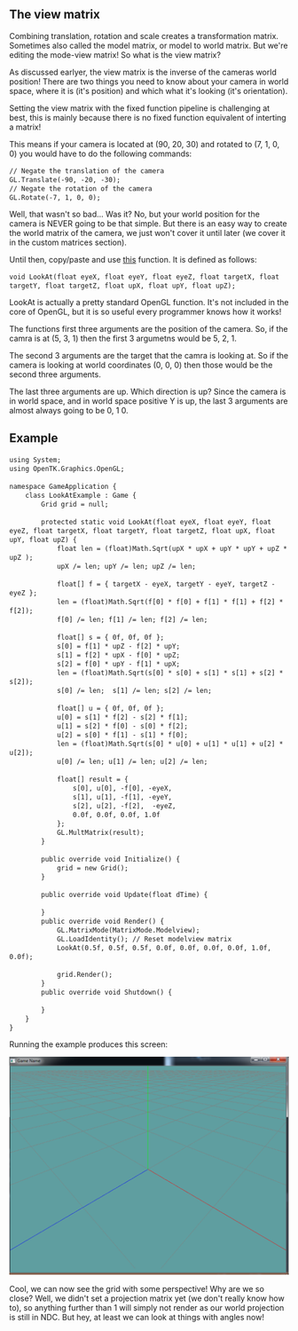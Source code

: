 ## The view matrix 
Combining translation, rotation and scale creates a transformation matrix. Sometimes also called the model matrix, or model to world matrix. But we're editing the mode-view matrix! So what is the view matrix?

As discussed earlyer, the view matrix is the inverse of the cameras world position! There are two things you need to know about your camera in world space, where it is (it's position) and which what it's looking (it's orientation).

Setting the view matrix with the fixed function pipeline is challenging at best, this is mainly because there is no fixed function equivalent of interting a matrix! 

This means if your camera is located at (90, 20, 30) and rotated to (7, 1, 0, 0) you would have to do the following commands:

```
// Negate the translation of the camera
GL.Translate(-90, -20, -30);
// Negate the rotation of the camera
GL.Rotate(-7, 1, 0, 0);
```

Well, that wasn't so bad... Was it? No, but your world position for the camera is NEVER going to be that simple. But there is an easy way to create the world matrix of the camera, we just won't cover it until later (we cover it in the custom matrices section).

Until then, copy/paste and use [this](https://gist.github.com/gszauer/91038dbb010755d719de) function. It is defined as follows:

```
void LookAt(float eyeX, float eyeY, float eyeZ, float targetX, float targetY, float targetZ, float upX, float upY, float upZ);
```

LookAt is actually a pretty standard OpenGL function. It's not included in the core of OpenGL, but it is so useful every programmer knows how it works!

The functions first three arguments are the position of the camera. So, if the camra is at (5, 3, 1) then the first 3 argumetns would be 5, 2, 1.

The second 3 arguments are the target that the camra is looking at. So if the camera is looking at world coordinates (0, 0, 0) then those would be the second three arguments.

The last three arguments are up. Which direction is up? Since the camera is in world space, and in world space positive Y is up, the last 3 arguments are almost always going to be 0, 1 0.

## Example
```
using System;
using OpenTK.Graphics.OpenGL;

namespace GameApplication {
    class LookAtExample : Game {
        Grid grid = null;

        protected static void LookAt(float eyeX, float eyeY, float eyeZ, float targetX, float targetY, float targetZ, float upX, float upY, float upZ) {
            float len = (float)Math.Sqrt(upX * upX + upY * upY + upZ * upZ );
            upX /= len; upY /= len; upZ /= len;

            float[] f = { targetX - eyeX, targetY - eyeY, targetZ - eyeZ };
            len = (float)Math.Sqrt(f[0] * f[0] + f[1] * f[1] + f[2] * f[2]);
            f[0] /= len; f[1] /= len; f[2] /= len;

            float[] s = { 0f, 0f, 0f };
            s[0] = f[1] * upZ - f[2] * upY;
            s[1] = f[2] * upX - f[0] * upZ;
            s[2] = f[0] * upY - f[1] * upX;
            len = (float)Math.Sqrt(s[0] * s[0] + s[1] * s[1] + s[2] * s[2]);
            s[0] /= len;  s[1] /= len; s[2] /= len;

            float[] u = { 0f, 0f, 0f };
            u[0] = s[1] * f[2] - s[2] * f[1];
            u[1] = s[2] * f[0] - s[0] * f[2];
            u[2] = s[0] * f[1] - s[1] * f[0];
            len = (float)Math.Sqrt(s[0] * u[0] + u[1] * u[1] + u[2] * u[2]);
            u[0] /= len; u[1] /= len; u[2] /= len;

            float[] result = {
                s[0], u[0], -f[0], -eyeX,
                s[1], u[1], -f[1], -eyeY,
                s[2], u[2], -f[2],  -eyeZ,
                0.0f, 0.0f, 0.0f, 1.0f
            };
            GL.MultMatrix(result);
        }

        public override void Initialize() {
            grid = new Grid();
        }

        public override void Update(float dTime) {

        }
        public override void Render() {
            GL.MatrixMode(MatrixMode.Modelview);
            GL.LoadIdentity(); // Reset modelview matrix
            LookAt(0.5f, 0.5f, 0.5f, 0.0f, 0.0f, 0.0f, 0.0f, 1.0f, 0.0f);

            grid.Render();
        }
        public override void Shutdown() {

        }
    }
}
```

Running the example produces this screen:

![LOOKIE](lookAt.png)

Cool, we can now see the grid with some perspective! Why are we so close? Well, we didn't set a projection matrix yet (we don't really know how to), so anything further than 1 will simply not render as our world projection is still in NDC. But hey, at least we can look at things with angles now!